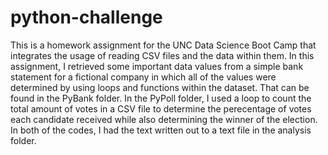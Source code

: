 # python-challenge

This is a homework assignment for the UNC Data Science Boot Camp that integrates the usage of reading CSV files and the data within them. In this assignment, I retrieved some important data values from a simple bank statement for a fictional company in which all of the values were determined by using loops and functions within the dataset. That can be found in the PyBank folder. In the PyPoll folder, I used a loop to count the total amount of votes in a CSV file to determine the perecentage of votes each candidate received while also determining the winner of the election. In both of the codes, I had the text written out to a text file in the analysis folder.
